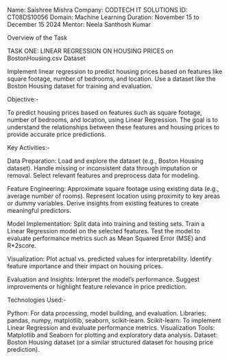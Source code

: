 Name: Saishree Mishra
Company: CODTECH IT SOLUTIONS
ID: CT08DS10056
Domain: Machine Learning
Duration: November 15 to December 15 2024
Mentor: Neela Santhosh Kumar

Overview of the Task

TASK ONE: LINEAR REGRESSION ON HOUSING PRICES on BostonHousing.csv Dataset

Implement linear regression to predict housing prices based on features like
square footage, number of bedrooms, and location. Use a dataset like the
Boston Housing dataset for training and evaluation.



Objective:-

To predict housing prices based on features such as square footage, number of bedrooms, and location, using Linear Regression. The goal is to understand the relationships between these features and housing prices to provide accurate price predictions.


Key Activities:-

Data Preparation: Load and explore the dataset (e.g., Boston Housing dataset).
Handle missing or inconsistent data through imputation or removal.
Select relevant features and preprocess data for modeling.

Feature Engineering: Approximate square footage using existing data (e.g., average number of rooms).
Represent location using proximity to key areas or dummy variables.
Derive insights from existing features to create meaningful predictors.

Model Implementation: Split data into training and testing sets.
Train a Linear Regression model on the selected features.
Test the model to evaluate performance metrics such as Mean Squared Error (MSE) and 
R*2score.

Visualization: Plot actual vs. predicted values for interpretability.
Identify feature importance and their impact on housing prices.

Evaluation and Insights: Interpret the model’s performance.
Suggest improvements or highlight feature relevance in price prediction.


Technologies Used:-

Python: For data processing, model building, and evaluation.
Libraries: pandas, numpy, matplotlib, seaborn, scikit-learn.
Scikit-learn: To implement Linear Regression and evaluate performance metrics.
Visualization Tools: Matplotlib and Seaborn for plotting and exploratory data analysis.
Dataset: Boston Housing dataset (or a similar structured dataset for housing price prediction).
